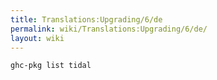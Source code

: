 ```yaml
---
title: Translations:Upgrading/6/de
permalink: wiki/Translations:Upgrading/6/de/
layout: wiki
---
```


    ghc-pkg list tidal
